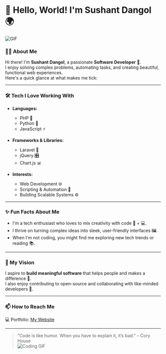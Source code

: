 # 👋 Hello, World! I'm Sushant Dangol 🌍

![GIF](https://media.giphy.com/media/26AHONQ79FdWZhAI0/giphy.gif)

### 🧑‍💻 About Me  
Hi there! I'm **Sushant Dangol**, a passionate **Software Developer** 🚀.  
I enjoy solving complex problems, automating tasks, and creating beautiful, functional web experiences.  
Here's a quick glance at what makes me tick:  

---

### 🛠️ Tech I Love Working With  
- **Languages:**  
  - PHP 🐘  
  - Python 🐍  
  - JavaScript ⚡  

- **Frameworks & Libraries:**  
  - Laravel 🎵  
  - jQuery 🎛️  
  - Chart.js 📊  

- **Interests:**  
  - Web Development 🌐  
  - Scripting & Automation 🤖  
  - Building Scalable Systems ⚙️  

---

### ✨ Fun Facts About Me  
- I'm a tech enthusiast who loves to mix creativity with code 🎨 + 💻.  
- I thrive on turning complex ideas into sleek, user-friendly interfaces 🖼️.  
- When I'm not coding, you might find me exploring new tech trends or reading 📚.  

---

### 🚀 My Vision  
I aspire to **build meaningful software** that helps people and makes a difference 🌟.  
I also enjoy contributing to open-source and collaborating with like-minded developers 🤝.  

---

### 📫 How to Reach Me  
💻 Portfolio: [My Website](https://sushantdangol.com.np)  

---

> "Code is like humor. When you have to explain it, it’s bad." – Cory House  
![Coding GIF](https://media.giphy.com/media/LmNwrBhejkK9EFP504/giphy.gif)
